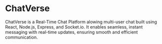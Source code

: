 # ChatVerse
ChatVerse is a Real-Time Chat Platform alowing multi-user chat built using React, Node.js, Express, and Socket.io. It enables seamless, instant messaging with real-time updates, ensuring smooth and efficient communication.
